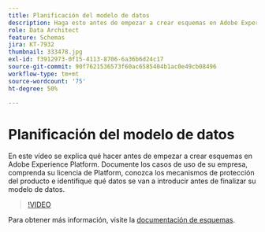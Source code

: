 ```yaml
---
title: Planificación del modelo de datos
description: Haga esto antes de empezar a crear esquemas en Adobe Experience Platform.
role: Data Architect
feature: Schemas
jira: KT-7932
thumbnail: 333478.jpg
exl-id: f3912973-0f15-4113-8706-6a36b6d24c17
source-git-commit: 90f7621536573f60ac6585404b1ac0e49cb08496
workflow-type: tm+mt
source-wordcount: '75'
ht-degree: 50%

---
```


# Planificación del modelo de datos

En este vídeo se explica qué hacer antes de empezar a crear esquemas en Adobe Experience Platform. Documente los casos de uso de su empresa, comprenda su licencia de Platform, conozca los mecanismos de protección del producto e identifique qué datos se van a introducir antes de finalizar su modelo de datos.

>[!VIDEO](https://video.tv.adobe.com/v/333478?quality=12&learn=on)

Para obtener más información, visite la [documentación de esquemas](https://experienceleague.adobe.com/docs/experience-platform/xdm/home.html?lang=es).
